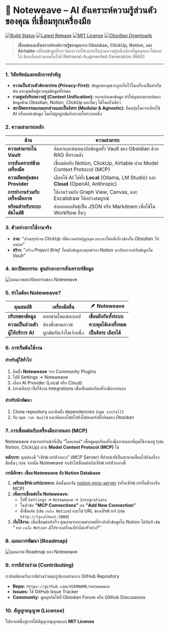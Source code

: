 # 🧵 Noteweave – AI สังเคราะห์ความรู้ส่วนตัวของคุณ ที่เชื่อมทุกเครื่องมือ

[![Build Status](https://img.shields.io/github/actions/workflow/status/USERNAME/noteweave/ci.yml?branch=main&style=for-the-badge)](https://github.com/USERNAME/noteweave/actions)
[![Latest Release](https://img.shields.io/github/v/release/USERNAME/noteweave?style=for-the-badge)](https://github.com/USERNAME/noteweave/releases)
[![MIT License](https://img.shields.io/github/license/USERNAME/noteweave?style=for-the-badge)](LICENSE)
[![Obsidian Downloads](https://img.shields.io/badge/dynamic/json?url=https%3A%2F%2Fraw.githubusercontent.com%2Fobsidianmd%2Fobsidian-releases%2Fmaster%2Fcommunity-plugin-stats.json&query=%24%5B'noteweave'%5D.downloads&label=downloads&style=for-the-badge&color=7B68EE)](https://obsidian.md/plugins)

> **เชื่อมต่อและสังเคราะห์องค์ความรู้ของคุณจาก Obsidian, ClickUp, Notion, และ Airtable** เปลี่ยนข้อมูลที่กระจัดกระจายให้กลายเป็นฐานความรู้หนึ่งเดียวที่พูดคุยและโต้ตอบได้ ขับเคลื่อนด้วยเทคโนโลยี Retrieval-Augmented Generation (RAG)

---

### 1. วิสัยทัศน์และหลักการสำคัญ
-   **ความเป็นส่วนตัวต้องมาก่อน (Privacy-First):** ข้อมูลของคุณจะถูกเก็บไว้ในเครื่องเป็นค่าเริ่มต้น และคุณคือผู้ควบคุมข้อมูลทั้งหมด
-   **รวมศูนย์บริบทความรู้ (Context Unification):** ทลายกำแพงข้อมูล ทำให้คุณสามารถค้นหาข้อมูลข้าม Obsidian, Notion, ClickUp และอื่นๆ ได้ในครั้งเดียว
-   **สถาปัตยกรรมแบบแยกส่วนและเป็นอิสระ (Modular & Agnostic):** ยืดหยุ่นในการเลือกใช้ AI หรือแหล่งข้อมูล โดยไม่ถูกผูกมัดกับระบบใดระบบหนึ่ง

### 2. ความสามารถหลัก
| ด้าน | ความสามารถ |
|---|---|
| **ความสามารถใน Vault** | ค้นหาและสนทนากับข้อมูลทั้ง Vault ของ Obsidian ด้วย RAG ที่ทรงพลัง |
| **การสังเคราะห์ข้ามเครื่องมือ** | เชื่อมต่อกับ Notion, ClickUp, Airtable ผ่าน Model Context Protocol (MCP) |
| **ความยืดหยุ่นของ Provider** | เลือกใช้ AI ได้ทั้ง **Local** (Ollama, LM Studio) และ **Cloud** (OpenAI, Anthropic) |
| **การทำงานร่วมกับเครื่องมือภาพ** | ใช้งานร่วมกับ Graph View, Canvas, และ Excalidraw ได้อย่างสมบูรณ์ |
| **พร้อมสำหรับระบบอัตโนมัติ** | ส่งออกผลลัพธ์เป็น JSON หรือ Markdown เพื่อใช้ใน Workflow อื่นๆ |

### 3. ตัวอย่างการใช้งานจริง
-   **ถาม:** _“ช่วยสรุปงาน ClickUp ที่มีความสำคัญสูงสุด และหาโน้ตที่เกี่ยวข้องใน Obsidian ให้หน่อย”_
-   **สร้าง:** _“สร้าง Project Brief โดยดึงข้อมูลกลยุทธ์จาก Notion มาสังเคราะห์กับข้อมูลใน Vault”_

### 4. สถาปัตยกรรม: ศูนย์กลางการสังเคราะห์ข้อมูล
![แผนภาพสถาปัตยกรรมของ Noteweave](https://raw.githubusercontent.com/USERNAME/noteweave/main/assets/architecture-diagram.png)

### 5. ทำไมต้อง Noteweave?
| คุณสมบัติ | เครื่องมืออื่น | 🪶 Noteweave |
|---|---|---|
| **บริบทของข้อมูล** | แยกขาดในแต่ละแอป | **เชื่อมถึงกันทั้งระบบ** |
| **ความเป็นส่วนตัว** | ต้องพึ่งพาคลาวด์ | **ควบคุมได้เองทั้งหมด** |
| **ผู้ให้บริการ AI** | ผูกมัดกับเจ้าใดเจ้าหนึ่ง | **เป็นอิสระ เลือกได้** |

### 6. การเริ่มต้นใช้งาน
#### สำหรับผู้ใช้ทั่วไป
1.  ติดตั้ง **Noteweave** จาก Community Plugins
2.  ไปที่ Settings → Noteweave
3.  เลือก AI Provider (Local หรือ Cloud)
4.  (ทางเลือก) เปิดใช้งาน Integrations เพื่อเชื่อมต่อกับเครื่องมือภายนอก

#### สำหรับนักพัฒนา
1.  Clone repository และติดตั้ง dependencies (`npm install`)
2.  รัน `npm run build` และคัดลอกไฟล์ไปยังโฟลเดอร์ปลั๊กอินของ Obsidian

### 7. การเชื่อมต่อกับเครื่องมือภายนอก (MCP)
Noteweave สามารถทำหน้าที่เป็น "ไคลเอนต์" เพื่อพูดคุยกับเครื่องมือภายนอกที่คุณใช้งานอยู่ (เช่น Notion, ClickUp) ผ่าน **Model Context Protocol (MCP)** ได้

**หลักการ:** คุณต้องมี "เซิร์ฟเวอร์ตัวกลาง" (MCP Server) ที่ทำหน้าที่เป็นสะพานเชื่อมไปยังเครื่องมือนั้นๆ ก่อน จากนั้น Noteweave จะเข้าไปเชื่อมต่อกับเซิร์ฟเวอร์ตัวกลางนี้

**กรณีศึกษา: เชื่อม Noteweave กับ Notion Database**
1.  **เตรียมเซิร์ฟเวอร์ปลายทาง:** ติดตั้งและรัน [notion-mcp-server](https://github.com/awkoy/notion-mcp-server) (หรือเซิร์ฟเวอร์อื่นที่รองรับ MCP)
2.  **เพิ่มการเชื่อมต่อใน Noteweave:**
    - ไปที่ `Settings` → `Noteweave` → `Integrations`
    - ในหัวข้อ **"MCP Connections"** กด **"Add New Connection"**
    - ตั้งชื่อเล่น (เช่น `งานใน Notion`) และใส่ URL ของเซิร์ฟเวอร์ (เช่น `http://localhost:3000`)
3.  **เริ่มใช้งาน:** เมื่อเชื่อมต่อสำเร็จ คุณสามารถถามคำถามที่อ้างอิงถึงข้อมูลใน Notion ได้ทันที เช่น _"จาก `งานใน Notion` มีโปรเจกต์ไหนที่ยังไม่เสร็จบ้าง?"_

### 8. แผนการพัฒนา (Roadmap)
![แผนภาพ Roadmap ของ Noteweave](https://raw.githubusercontent.com/USERNAME/noteweave/main/assets/roadmap-diagram.png)

### 9. การมีส่วนร่วม (Contributing)
เรายินดีต้อนรับการมีส่วนร่วมทุกรูปแบบผ่านทาง GitHub Repository
-   **Repo:** `https://github.com/USERNAME/noteweave`
-   **Issues:** ใช้ GitHub Issue Tracker
-   **Community:** พูดคุยกันได้ที่ Obsidian Forum หรือ GitHub Discussions

### 10. สัญญาอนุญาต (License)
โปรเจกต์นี้อยู่ภายใต้สัญญาอนุญาตแบบ **MIT License**

